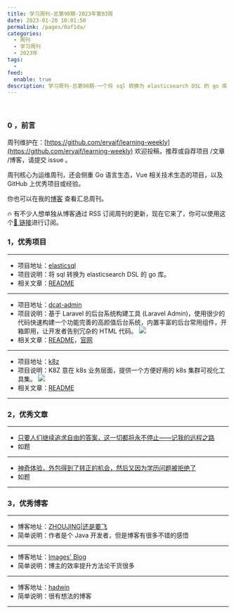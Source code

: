 ```yaml
---
title: 学习周刊-总第90期-2023年第03周
date: 2023-01-20 10:01:50
permalink: /pages/0af1da/
categories:
  - 周刊
  - 学习周刊
  - 2023年
tags:
  -
feed:
  enable: true
description: 学习周刊-总第90期-一个将 sql 转换为 elasticsearch DSL 的 go 库
---
```


<br><ArticleTopAd></ArticleTopAd>

### 0 ，前言

周刊维护在：[https://github.com/eryajf/learning-weekly](https://github.com/eryajf/learning-weekly) 欢迎投稿，推荐或自荐项目 /文章 /博客，请提交 issue 。

周刊核心为运维周刊，还会侧重 Go 语言生态，Vue 相关技术生态的项目，以及 GitHub 上优秀项目或经验。

你也可以在我的[博客](https://wiki.eryajf.net/learning-weekly/) 查看汇总周刊。

🔥 有不少人想单独从博客通过 RSS 订阅周刊的更新，现在它来了，你可以使用这个[🔗 链接](https://wiki.eryajf.net/learning-weekly.xml)进行订阅。

### 1，优秀项目

---

- 项目地址：[elasticsql](https://github.com/cch123/elasticsql)
- 项目说明：将 sql 转换为 elasticsearch DSL 的 go 库。
- 相关文章：[README](https://github.com/cch123/elasticsql#readme)

---

- 项目地址：[dcat-admin](https://github.com/jqhph/dcat-admin)
- 项目说明：基于 Laravel 的后台系统构建工具 (Laravel Admin)，使用很少的代码快速构建一个功能完善的高颜值后台系统，内置丰富的后台常用组件，开箱即用，让开发者告别冗杂的 HTML 代码。
  ![](http://t.eryajf.net/imgs/2023/01/5c9362499fd75ba6.png)
- 相关文章：[README](https://github.com/jqhph/dcat-admin#readme)，[官网](http://www.dcatadmin.com/)

---

- 项目地址：[k8z](https://github.com/gotomicro/k8z)
- 项目说明：K8Z 意在 k8s 业务层面，提供一个方便好用的 k8s 集群可视化工具集。
  ![](http://t.eryajf.net/imgs/2023/01/0b9016206de614f3.gif)
- 相关文章：[README](https://github.com/gotomicro/k8z#readme)

---

### 2，优秀文章

---

- [只要人们继续追求自由的答案，这一切都将永不停止——记我的远程之路](https://v2ex.com/t/907587#reply2)
- 如题

---

- [神奇体验，外包得到了转正的机会，然后又因为学历问题被拒绝了](https://v2ex.com/t/907026#reply74)
- 如题

---

### 3，优秀博客

---

- 博客地址：[ZHOUJING|还是要飞](https://www.zjhuiwan.cn/index)
- 简单说明：作者是个 Java 开发者，但是博客有很多不错的感悟

---

- 博客地址：[Images' Blog](https://imageslr.com/)
- 简单说明：博主的效率提升方法论干货很多

---

- 博客地址：[hadwin](https://hadwinn.github.io)
- 简单说明：很有想法的博客

---


<br><ArticleTopAd></ArticleTopAd>
